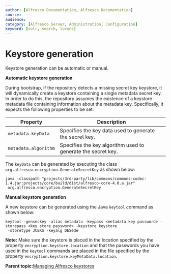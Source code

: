 ```yaml
---
author: [Alfresco Documentation, Alfresco Documentation]
source: 
audience: 
category: [Alfresco Server, Administration, Configuration]
keyword: [solr, search, lucene]
---
```


# Keystore generation

Keystore generation can be automatic or manual.

**Automatic keystore generation**

During bootstrap, if the repository detects a missing secret key keystore, it will dynamically create a keystore containing a single metadata secret key. In order to do this, the repository assumes the existence of a keystore metadata file containing information about the metadata key. Specifically, it expects the following properties to be set:

|Property|Description|
|--------|-----------|
|`metadata.keyData`|Specifies the key data used to generate the secret key.|
|`metadata.algorithm`|Specifies the key algorithm used to generate the secret key.|

The `keyData` can be generated by executing the class `org.alfresco.encryption.GenerateSecretKey` as shown below:

```
java -classpath "projects/3rd-party/lib/commons/commons-codec-1.4.jar:projects/core/build/dist/alfresco-core-4.0.a.jar"
 org.alfresco.encryption.GenerateSecretKey
```

**Manual keystore generation**

A new keystore can be generated using the Java `keytool` command as shown below:

```
keytool -genseckey -alias metadata -keypass <metadata key password> -storepass <key store password> -keystore keystore
 -storetype JCEKS -keyalg DESede
```

**Note:** Make sure the keystore is placed in the location specified by the property `encryption.keystore.location` and that the passwords you have used in the `keytool` commands are placed in the file specified by the property `encryption.keystore.keyMetaData.location`.



**Parent topic:**[Managing Alfresco keystores](../concepts/alf-keystores.md)

